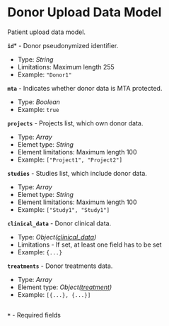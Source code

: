 # Donor Upload Data Model
Patient upload data model.

**`id`*** - Donor pseudonymized identifier.
- Type: _String_
- Limitations: Maximum length 255
- Example: `"Donor1"`

**`mta`** - Indicates whether donor data is MTA protected.
- Type: _Boolean_
- Example: `true`

**`projects`** - Projects list, which own donor data.
- Type: _Array_
- Elemet type: _String_
- Element limitations: Maximum length 100
- Example: `["Project1", "Project2"]`

**`studies`** - Studies list, which include donor data.
- Type: _Array_
- Elemet type: _String_
- Element limitations: Maximum length 100
- Example: `["Study1", "Study1"]`

**`clinical_data`** - Donor clinical data.
- Type: _Object([clinical_data](./api-models-base-clinical.md))_
- Limitations - If set, at least one field has to be set
- Example: `{...}`

**`treatments`** - Donor treatments data.
- Type: _Array_
- Element type: _Object([treatment](./api-models-base-treatment.md))_
- Example: `[{...}, {...}]`

##
**`*`** - Required fields
